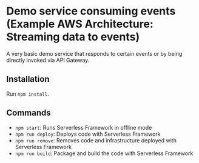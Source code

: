 # Demo service consuming events (Example AWS Architecture: Streaming data to events)

A very basic demo service that responds to certain events or by being directly invoked via API Gateway.

## Installation

Run `npm install`.

## Commands

- `npm start`: Runs Serverless Framework in offline mode
- `npm run deploy`: Deploys code with Serverless Framework
- `npm run remove`: Removes code and infrastructure deployed with Serverless Framework
- `npm run build`: Package and build the code with Serverless Framework
